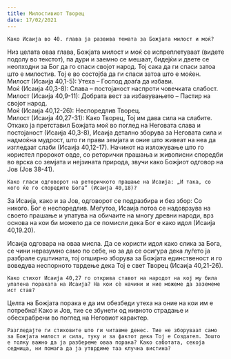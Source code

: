 ```yaml
---
title: Милостивиот Творец 
date: 17/02/2021
---
```


`Како Исаија во 40. глава ја развива темата за Божјата милост и моќ?`

Низ целата оваа глава, Божјата милост и моќ се испреплетуваат (видете подолу во текстот), па дури и заемно се мешаат, бидејќи и двете се неопходни за Бог да го спаси својот народ. Тој сака да ги спаси затоа што е милостив. Тој е во состојба да ги спаси затоа што е моќен.
<br>
Милост (Исаија 40,1-5): Утеха – Господ доаѓа да избави.
<br>
Моќ (Исаија 40,3-8): Слава – постојаност наспроти човечката слабост.
<br>
Милост (Исаија 40,9-11): Добрата вест за избавувањето – Пастир на својот народ.
<br>
Моќ (Исаија 40,12-26): Неспоредлив Творец.
<br>
Милост (Исаија 40,27-31): Како Творец, Тој им дава сила на слабите.
<br>
Откако ја претставил Божјата моќ во поглед на Неговата слава и постојаност (Исаија 40,3-8), Исаија детално зборува за Неговата сила и надмоќна мудрост, што ги прави земјата и оние што живеат на неа да изгледаат слаби (Исаија 40,12-17). Начинот на изложување што го користел пророкот овде, со реторички прашања и живописни споредби во врска со земјата и нејзината природа, звучи како Божјиот одговор на Јов (Јов 38-41).

`Како гласи одговорот на реторичкото прашање на Исаија: „И така, со кого ќе го споредите Бога“ (Исаија 40,18)?`

За Исаија, како и за Јов, одговорот се подразбира и без збор: Со никого. Бог е неспоредлив. Меѓутоа, Исаија потоа се надоврзува на своето прашање и упатува на обичаите на многу древни народи, врз основа на кои би можело да се помисли дека Бог е како идол (Исаија 40,19.20).

Исаија одговара на оваа мисла. Да се користи идол како слика за Бога, се чини неразумно само по себе, но за да се осигура дека луѓето ја разбрале суштината, тој опширно зборува за Божјата единственост и го воведува неспорното тврдење дека Тој е свет Творец (Исаија 40,21-26).

`Како стихот Исаија 40,27 го открива ставот на народот на кој му била упатена пораката на Исаија? На кои сè начини и ние можеме да заземеме ист став?`

Целта на Божјата порака е да им обезбеди утеха на оние на кои им е потребна! Како и Јов, тие се збунети од нивното страдање и обесхрабрени во поглед на Неговиот карактер.

`Разгледајте ги стиховите што ги читавме денес. Тие не зборуваат само за Божјата милост и сила, туку и за фактот дека Тој е Создател. Зошто е толку важно да ја разбереме оваа порака? Како саботата, секоја седмица, ни помага да ја утврдиме таа клучна вистина?`